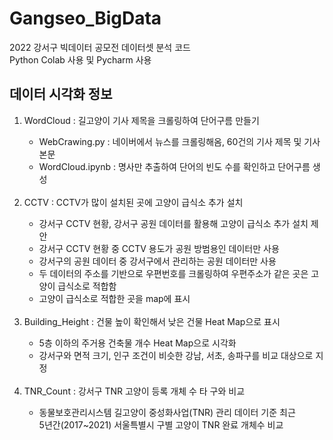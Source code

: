 <div><h1>Gangseo_BigData</h1></div>
2022 강서구 빅데이터 공모전 데이터셋 분석 코드
<br>
Python Colab 사용 및 Pycharm 사용
<br>
<h2>데이터 시각화 정보</h2>
<ol>
<li>WordCloud : 길고양이 기사 제목을 크롤링하여 단어구름 만들기</li>
<ul>
<li>WebCrawing.py : 네이버에서 뉴스를 크롤링해옴, 60건의 기사 제목 및 기사 본문 </li>
<li>WordCloud.ipynb : 명사만 추출하여 단어의 빈도 수를 확인하고 단어구름 생성 </li>
</ul><br>
<li>CCTV : CCTV가 많이 설치된 곳에 고양이 급식소 추가 설치</li>
	<ul>
		<li>강서구 CCTV 현황, 강서구 공원 데이터를 활용해 고양이 급식소 추가 설치 제안</li>
		<li>강서구 CCTV 현황 중 CCTV 용도가 공원 방범용인 데이터만 사용</li>
		<li>강서구의 공원 데이터 중 강서구에서 관리하는 공원 데이터만 사용</li>
		<li>두 데이터의 주소를 기반으로 우편번호를 크롤링하여 우편주소가 같은 곳은 고양이 급식소로 적합함</li>
		<li>고양이 급식소로 적합한 곳을 map에 표시</li>
	</ul><br>
<li>Building_Height : 건물 높이 확인해서 낮은 건물 Heat Map으로 표시 </li>
	<ul>
		<li>5층 이하의 주거용 건축물 개수 Heat Map으로 시각화</li>
		<li>강서구와 면적 크기, 인구 조건이 비슷한 강남, 서초, 송파구를 비교 대상으로 지정</li>
	</ul><br>
<li>TNR_Count : 강서구 TNR 고양이 등록 개체 수 타 구와 비교 </li>
  	<ul>
  		<li>동물보호관리시스템 길고양이 중성화사업(TNR) 관리 데이터 기준 최근<br>
    		5년간(2017~2021) 서울특별시 구별 고양이 TNR 완료 개체수 비교 </li>
	</ul>
</ol>
</div>
